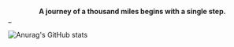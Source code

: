 __<div align=center>A journey of a thousand miles begins with a single step.</div>___

                                       


<!---
- 👋 Hi, I’m @silverttthin
- 👀 I’m interested in coding, playing a piano, listening music and playing game etc..
- 🌱 I’m currently learning Python

silverttthin/silverttthin is a ✨ special ✨ repository because its `README.md` (this file) appears on your GitHub profile.
You can click the Preview link to take a look at your changes.

- 📫 How to reach me ...
- 💞️ I’m looking to collaborate on ...
--->

![Anurag's GitHub stats](https://github-readme-stats.vercel.app/api?username=silverttthin&show_icons=true&theme=radical)



